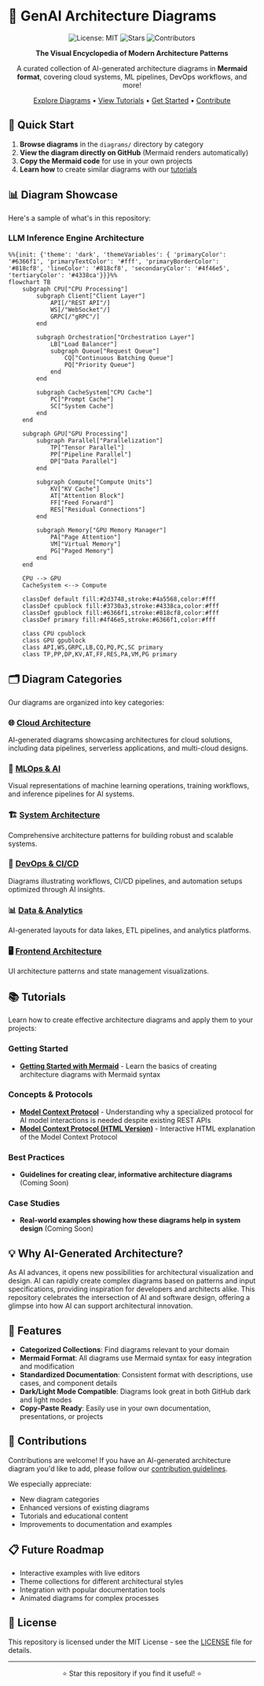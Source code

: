 # 🌟 GenAI Architecture Diagrams

<div align="center">
  
![License: MIT](https://img.shields.io/badge/License-MIT-blue.svg)
![Stars](https://img.shields.io/github/stars/prabhic/llmtuts?style=social)
![Contributors](https://img.shields.io/github/contributors/prabhic/llmtuts?color=green)

**The Visual Encyclopedia of Modern Architecture Patterns**

A curated collection of AI-generated architecture diagrams in **Mermaid format**, covering cloud systems, ML pipelines, DevOps workflows, and more!

[Explore Diagrams](#diagram-categories) • [View Tutorials](#tutorials) • [Get Started](#quick-start) • [Contribute](CONTRIBUTING.md)

</div>

## 🚀 Quick Start

1. **Browse diagrams** in the `diagrams/` directory by category
2. **View the diagram directly on GitHub** (Mermaid renders automatically)
3. **Copy the Mermaid code** for use in your own projects
4. **Learn how** to create similar diagrams with our [tutorials](tutorials/)

## 📊 Diagram Showcase

Here's a sample of what's in this repository:

### LLM Inference Engine Architecture

```mermaid
%%{init: {'theme': 'dark', 'themeVariables': { 'primaryColor': '#6366f1', 'primaryTextColor': '#fff', 'primaryBorderColor': '#818cf8', 'lineColor': '#818cf8', 'secondaryColor': '#4f46e5', 'tertiaryColor': '#4338ca'}}}%%
flowchart TB
    subgraph CPU["CPU Processing"]
        subgraph Client["Client Layer"]
            API[/"REST API"/]
            WS[/"WebSocket"/]
            GRPC[/"gRPC"/]
        end

        subgraph Orchestration["Orchestration Layer"]
            LB["Load Balancer"]
            subgraph Queue["Request Queue"]
                CQ["Continuous Batching Queue"]
                PQ["Priority Queue"]
            end
        end

        subgraph CacheSystem["CPU Cache"]
            PC["Prompt Cache"]
            SC["System Cache"]
        end
    end

    subgraph GPU["GPU Processing"]
        subgraph Parallel["Parallelization"]
            TP["Tensor Parallel"]
            PP["Pipeline Parallel"]
            DP["Data Parallel"]
        end

        subgraph Compute["Compute Units"]
            KV["KV Cache"]
            AT["Attention Block"]
            FF["Feed Forward"]
            RES["Residual Connections"]
        end

        subgraph Memory["GPU Memory Manager"]
            PA["Page Attention"]
            VM["Virtual Memory"]
            PG["Paged Memory"]
        end
    end

    CPU --> GPU
    CacheSystem <--> Compute
    
    classDef default fill:#2d3748,stroke:#4a5568,color:#fff
    classDef cpublock fill:#3730a3,stroke:#4338ca,color:#fff
    classDef gpublock fill:#6366f1,stroke:#818cf8,color:#fff
    classDef primary fill:#4f46e5,stroke:#6366f1,color:#fff
    
    class CPU cpublock
    class GPU gpublock
    class API,WS,GRPC,LB,CQ,PQ,PC,SC primary
    class TP,PP,DP,KV,AT,FF,RES,PA,VM,PG primary
```

## 🗂️ Diagram Categories

Our diagrams are organized into key categories:

### 🌐 [Cloud Architecture](diagrams/cloud/)
AI-generated diagrams showcasing architectures for cloud solutions, including data pipelines, serverless applications, and multi-cloud designs.

### 🧠 [MLOps & AI](diagrams/mlops/)
Visual representations of machine learning operations, training workflows, and inference pipelines for AI systems.

### 🏗️ [System Architecture](diagrams/architecture/)
Comprehensive architecture patterns for building robust and scalable systems.

### 🔄 [DevOps & CI/CD](diagrams/devops/)
Diagrams illustrating workflows, CI/CD pipelines, and automation setups optimized through AI insights.

### 📊 [Data & Analytics](diagrams/data/)
AI-generated layouts for data lakes, ETL pipelines, and analytics platforms.

### 🖥️ [Frontend Architecture](diagrams/frontend/)
UI architecture patterns and state management visualizations.

## 📚 Tutorials

Learn how to create effective architecture diagrams and apply them to your projects:

### Getting Started
- [**Getting Started with Mermaid**](tutorials/getting-started/mermaid-basics.md) - Learn the basics of creating architecture diagrams with Mermaid syntax

### Concepts & Protocols
- [**Model Context Protocol**](tutorials/concepts/model-context-protocol.md) - Understanding why a specialized protocol for AI model interactions is needed despite existing REST APIs
- [**Model Context Protocol (HTML Version)**](tutorials/html-examples/model-context-protocol.html) - Interactive HTML explanation of the Model Context Protocol

### Best Practices
- **Guidelines for creating clear, informative architecture diagrams** (Coming Soon)

### Case Studies
- **Real-world examples showing how these diagrams help in system design** (Coming Soon)

## 💡 Why AI-Generated Architecture?

As AI advances, it opens new possibilities for architectural visualization and design. AI can rapidly create complex diagrams based on patterns and input specifications, providing inspiration for developers and architects alike. This repository celebrates the intersection of AI and software design, offering a glimpse into how AI can support architectural innovation.

## 🔧 Features

- **Categorized Collections**: Find diagrams relevant to your domain
- **Mermaid Format**: All diagrams use Mermaid syntax for easy integration and modification
- **Standardized Documentation**: Consistent format with descriptions, use cases, and component details
- **Dark/Light Mode Compatible**: Diagrams look great in both GitHub dark and light modes
- **Copy-Paste Ready**: Easily use in your own documentation, presentations, or projects

## 🤝 Contributions

Contributions are welcome! If you have an AI-generated architecture diagram you'd like to add, please follow our [contribution guidelines](CONTRIBUTING.md).

We especially appreciate:
- New diagram categories
- Enhanced versions of existing diagrams
- Tutorials and educational content
- Improvements to documentation and examples

## 📋 Future Roadmap

- Interactive examples with live editors
- Theme collections for different architectural styles
- Integration with popular documentation tools
- Animated diagrams for complex processes

## 📜 License

This repository is licensed under the MIT License - see the [LICENSE](LICENSE) file for details.

---

<div align="center">
  
⭐ Star this repository if you find it useful! ⭐

</div>